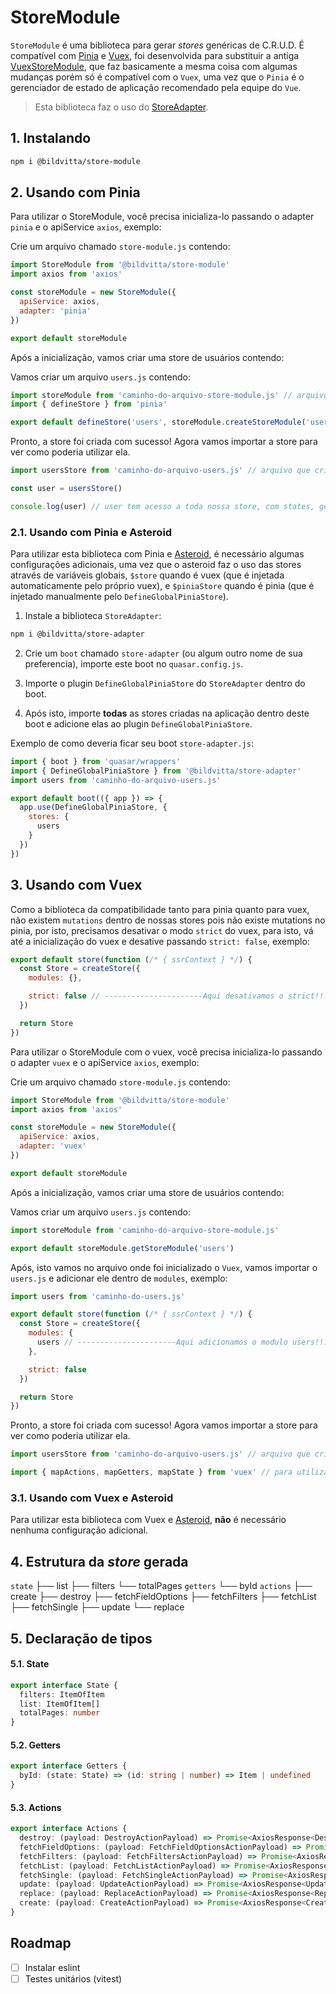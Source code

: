 # StoreModule
`StoreModule` é uma biblioteca para gerar *stores* genéricas de C.R.U.D. É compatível com [Pinia](https://pinia.vuejs.org/) e [Vuex](https://vuex.vuejs.org/), foi desenvolvida para substituir a antiga [VuexStoreModule](https://github.com/bildvitta/vuex-store-module), que faz basicamente a mesma coisa com algumas mudanças porém só é compatível com o `Vuex`, uma vez que o `Pinia` é o gerenciador de estado de aplicação recomendado pela equipe do `Vue`.

> Esta biblioteca faz o uso do [StoreAdapter](https://github.com/bildvitta/store-adapter).

## 1. Instalando
```bash
npm i @bildvitta/store-module
```

## 2. Usando com Pinia
Para utilizar o StoreModule, você precisa inicializa-lo passando o adapter `pinia` e o apiService `axios`, exemplo:

Crie um arquivo chamado `store-module.js` contendo:
```js
import StoreModule from '@bildvitta/store-module'
import axios from 'axios'

const storeModule = new StoreModule({
  apiService: axios,
  adapter: 'pinia'
})

export default storeModule
```

Após a inicialização, vamos criar uma store de usuários contendo:

Vamos criar um arquivo `users.js` contendo:
```js
import storeModule from 'caminho-do-arquivo-store-module.js' // arquivo que inicializamos o StoreModule
import { defineStore } from 'pinia'

export default defineStore('users', storeModule.createStoreModule('users'))
```

Pronto, a store foi criada com sucesso! Agora vamos importar a store para ver como poderia utilizar ela.

```js
import usersStore from 'caminho-do-arquivo-users.js' // arquivo que criamos nossa store de usuários.

const user = usersStore()

console.log(user) // user tem acesso a toda nossa store, com states, getters e actions.
```

### 2.1. Usando com Pinia e Asteroid
Para utilizar esta biblioteca com Pinia e [Asteroid](https://github.com/bildvitta/asteroid), é necessário algumas configurações adicionais, uma vez que o asteroid faz o uso das stores através de variáveis globais, `$store` quando é vuex (que é injetada automaticamente pelo próprio vuex), e `$piniaStore` quando é pinia (que é injetado manualmente pelo `DefineGlobalPiniaStore`).

1. Instale a biblioteca `StoreAdapter`:
```bash
npm i @bildvitta/store-adapter
```

2. Crie um `boot` chamado `store-adapter` (ou algum outro nome de sua preferencia), importe este boot no `quasar.config.js`.

3. Importe o plugin `DefineGlobalPiniaStore` do `StoreAdapter` dentro do boot.

4. Após isto, importe **todas** as stores criadas na aplicação dentro deste boot e adicione elas ao plugin `DefineGlobalPiniaStore`.

Exemplo de como deveria ficar seu boot `store-adapter.js`:
```js
import { boot } from 'quasar/wrappers'
import { DefineGlobalPiniaStore } from '@bildvitta/store-adapter'
import users from 'caminho-do-arquivo-users.js'

export default boot(({ app }) => {
  app.use(DefineGlobalPiniaStore, {
    stores: {
      users
    }
  })
})
```

## 3. Usando com Vuex
Como a biblioteca da compatibilidade tanto para pinia quanto para vuex, não existem `mutations` dentro de nossas stores pois não existe mutations no pinia, por isto, precisamos desativar o modo `strict` do vuex, para isto, vá até a inicialização do vuex e desative passando `strict: false`, exemplo:

```js
export default store(function (/* { ssrContext } */) {
  const Store = createStore({
    modules: {},

    strict: false // ----------------------Aqui desativamos o strict!!!----------------------
  })

  return Store
})
```

Para utilizar o StoreModule com o vuex, você precisa inicializa-lo passando o adapter `vuex` e o apiService `axios`, exemplo:

Crie um arquivo chamado `store-module.js` contendo:
```js
import StoreModule from '@bildvitta/store-module'
import axios from 'axios'

const storeModule = new StoreModule({
  apiService: axios,
  adapter: 'vuex'
})

export default storeModule
```

Após a inicialização, vamos criar uma store de usuários contendo:

Vamos criar um arquivo `users.js` contendo:
```js
import storeModule from 'caminho-do-arquivo-store-module.js'

export default storeModule.getStoreModule('users')
```

Após, isto vamos no arquivo onde foi inicializado o `Vuex`, vamos importar o `users.js` e adicionar ele dentro de `modules`, exemplo:
```js
import users from 'caminho-do-users.js'

export default store(function (/* { ssrContext } */) {
  const Store = createStore({
    modules: {
      users // ----------------------Aqui adicionamos o modulo users!!!----------------------
    },

    strict: false
  })

  return Store
})
```

Pronto, a store foi criada com sucesso! Agora vamos importar a store para ver como poderia utilizar ela.

```js
import usersStore from 'caminho-do-arquivo-users.js' // arquivo que criamos nossa store de usuários.

import { mapActions, mapGetters, mapState } from 'vuex' // para utilizar o vuex é a forma convencional
```

### 3.1. Usando com Vuex e Asteroid
Para utilizar esta biblioteca com Vuex e [Asteroid](https://github.com/bildvitta/asteroid), **não** é necessário nenhuma configuração adicional.

## 4. Estrutura da *store* gerada
`state`
├── list
├── filters
└── totalPages
`getters`
└── byId
`actions`
├── create
├── destroy
├── fetchFieldOptions
├── fetchFilters
├── fetchList
├── fetchSingle
├── update
└── replace

## 5. Declaração de tipos
#### 5.1. State
```ts
export interface State {
  filters: ItemOfItem
  list: ItemOfItem[]
  totalPages: number
}
```

#### 5.2. Getters
```ts
export interface Getters {
  byId: (state: State) => (id: string | number) => Item | undefined
}
```

#### 5.3. Actions
```ts
export interface Actions {
  destroy: (payload: DestroyActionPayload) => Promise<AxiosResponse<DestroyApiResponse>>
  fetchFieldOptions: (payload: FetchFieldOptionsActionPayload) => Promise<AxiosResponse<FetchFieldOptionsApiResponse>>
  fetchFilters: (payload: FetchFiltersActionPayload) => Promise<AxiosResponse<FetchFiltersApiResponse>>
  fetchList: (payload: FetchListActionPayload) => Promise<AxiosResponse<FetchListApiResponse>>
  fetchSingle: (payload: FetchSingleActionPayload) => Promise<AxiosResponse<FetchSingleApiResponse>>
  update: (payload: UpdateActionPayload) => Promise<AxiosResponse<UpdateApiResponse>>
  replace: (payload: ReplaceActionPayload) => Promise<AxiosResponse<ReplaceApiResponse>>
  create: (payload: CreateActionPayload) => Promise<AxiosResponse<CreateApiResponse>>
}
```


## Roadmap
- [ ] Instalar eslint
- [ ] Testes unitários (vitest)
